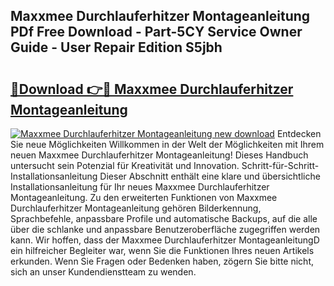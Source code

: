 ## Maxxmee Durchlauferhitzer Montageanleitung PDf Free Download - Part-5CY Service Owner Guide - User Repair Edition S5jbh

# <h2><a href="http://df74ke.blite.top/?on=Maxxmee+Durchlauferhitzer+Montageanleitung">🔗Download 👉🔴 Maxxmee Durchlauferhitzer Montageanleitung</a></h2>

[![Maxxmee Durchlauferhitzer Montageanleitung new download](https://i.imgur.com/lujVjoI.png)](http://df74ke.blite.top/?on=Maxxmee+Durchlauferhitzer+Montageanleitung)
Entdecken Sie neue Möglichkeiten Willkommen in der Welt der Möglichkeiten mit Ihrem neuen Maxxmee Durchlauferhitzer Montageanleitung! Dieses Handbuch untersucht sein Potenzial für Kreativität und Innovation. Schritt-für-Schritt-Installationsanleitung Dieser Abschnitt enthält eine klare und übersichtliche Installationsanleitung für Ihr neues Maxxmee Durchlauferhitzer Montageanleitung. Zu den erweiterten Funktionen von Maxxmee Durchlauferhitzer Montageanleitung gehören Bilderkennung, Sprachbefehle, anpassbare Profile und automatische Backups, auf die alle über die schlanke und anpassbare Benutzeroberfläche zugegriffen werden kann. Wir hoffen, dass der Maxxmee Durchlauferhitzer MontageanleitungD ein hilfreicher Begleiter war, wenn Sie die Funktionen Ihres neuen Artikels erkunden. Wenn Sie Fragen oder Bedenken haben, zögern Sie bitte nicht, sich an unser Kundendienstteam zu wenden.
